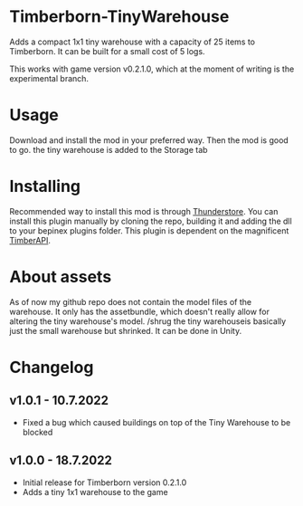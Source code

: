 # Timberborn-TinyWarehouse
Adds a compact 1x1 tiny warehouse with a capacity of 25 items to Timberborn. It can be built for a small cost of 5 logs. 

This works with game version v0.2.1.0, which at the moment of writing is the experimental branch.

# Usage
Download and install the mod in your preferred way. Then the mod is good to go. the tiny warehouse is added to the Storage tab

# Installing
Recommended way to install this mod is through [Thunderstore](https://timberborn.thunderstore.io/). You can install this plugin manually by cloning the repo, building it
and adding the dll to your bepinex plugins folder. This plugin is dependent on the magnificent [TimberAPI](https://github.com/Timberborn-Modding-Central/TimberAPI).

# About assets
As of now my github repo does not contain the model files of the warehouse. It only has the assetbundle, which doesn't really allow for 
altering the tiny warehouse's model. /shrug the tiny warehouseis basically just the small warehouse but shrinked. It can be done in Unity. 

# Changelog

## v1.0.1 - 10.7.2022
- Fixed a bug which caused buildings on top of the Tiny Warehouse to be blocked

## v1.0.0 - 18.7.2022
- Initial release for Timberborn version 0.2.1.0
- Adds a tiny 1x1 warehouse to the game